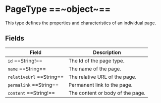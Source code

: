 # PageType ==~object~==

This type defines the properties and characteristics of an individual page.

## Fields

| Field                         | Description                                |
|-------------------------------|--------------------------------------------|
| `id` ==String!==              | The Id of the page type.                   |
| `name` ==String==             | The name of the page.                      |
| `relativeUrl` ==String==      | The relative URL of the page.              |
| `permalink` ==String==        | Permanent link to the page.                |
| `content` ==String!==         | The content or body of the page.           |